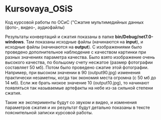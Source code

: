 # Kursovaya_OSiS
 Код курсовой работы по ОСиС ("Сжатие мультимедийных данных (фото-, видео-, аудиофайлы)
 
 Результаты конвертаций и сжатия показаны в папке <b>bin/Debug/net7.0-windows</b>. Там показаны исходные файлы (начинаются на <b>input</b>), и исходные файлы (начинаются на <b>output</b>). С изображениями было проведено дополнительное наблюдение с качеством картинки при разных значениях параметра качества. Было взято изображение очень высокого качества, по большому счету несжатое (размер фотографии составляет 50 мб). Потом было проведено сжатие этой фотографии. Например, при высоком значении в 90 (output90.jpg) изменения практически незаметны, когда так экономия места огромна (с 50 мб до 14 мб). Если же брать низкое значение 10 (output10.jpg), то начинают появляться так называемые артефакты на небе из-за сильной степени сжатия. 
 
 Такие же эксперименты будут со звуком и видео, и изменения параметров сжатия и их результат будут детально показаны в тексте пояснительной записки курсовой работы.
